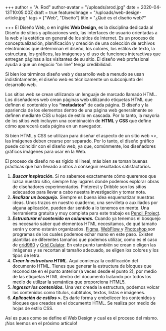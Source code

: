+++
author = "A. Rod"
author-avatar = "/uploads/arod.jpg"
date = 2020-04-13T10:05:00Z
draft = true
featuredImage = "/uploads/web-design-article.jpg"
tags = ["Web", "Diseño"]
title = "¿Qué es el diseño web?"

+++
El Diseño Web, o en inglés **Web Design**, es la disciplina dedicada al Diseño de sitios y aplicaciones web, las interfaces de usuario orientadas a la web y la estética en general de los sitios de Internet. Es un proceso de conceptualización, planificación y creación de una colección de archivos electrónicos que determinan el diseño, los colores, los estilos de texto, la estructura, los gráficos, las imágenes y el uso de funciones interactivas que entregan páginas a los visitantes de su sitio. El diseño web profesional ayuda a que un negocio “on line” tenga credibilidad.

Si bien los términos diseño web y desarrollo web a menudo se usan indistintamente, el diseño web es técnicamente un subconjunto del desarrollo web.

Los sitios web se crean utilizando un lenguaje de marcado llamado HTML. Los diseñadores web crean páginas web utilizando etiquetas HTML que definen el contenido y los **“metadatos”** de cada página. El diseño y la apariencia de los elementos dentro de una página web generalmente se definen mediante CSS u hojas de estilo en cascada. Por lo tanto, la mayoría de los sitios web incluyen una combinación de **HTML** y **CSS** que define cómo aparecerá cada página en un navegador.

Si bien HTML y CSS se utilizan para diseñar el aspecto de un sitio web <<look and feel>>, las imágenes deben crearse por separado. Por lo tanto, el diseño gráfico puede coincidir con el diseño web, ya que, comúnmente, los diseñadores gráficos imágenes para usar en la Web.

El proceso de diseño no es rígido ni lineal, más bien se toman buenas prácticas que han llevado a otros a conseguir resultados satisfactorios.

1. **_Buscar inspiración._** Si no sabemos exactamente cómo queremos que luzca nuestro sitio, siempre hay lugares donde podemos explorar obras de diseñadores experimentados. Pinterest y Dribble son los sitios adecuados para llevar a cabo nuestra investigación y tomar nota.
2. **_Realizar un bosquejo._** Siempre es buena idea esquematizar nuestras ideas. Unos trazos en nuestro cuaderno, una servilleta o auxiliados por alguna aplicación, pueden dar sentido a lo tenemos en mente. Una herramienta gratuita y muy completa para este trabajo es [Pencil Project](https://pencil.evolus.vn/ "Pencil Project").
3. **_Estructurar el contenido en columnas._** Cuando ya tenemos el bosquejo es necesario saber qué elementos HTML necesitamos, de qué tamaño serán y como estarán organizados. [Figma](https://www.figma.com/ "Figma"), [WebFlow ](https://webflow.com/ "WebFlow")y [Photoshop ](https://www.adobe.com/mx/products/photoshop.html "PS")son programas de los cuales podemos echar mano en este paso. Existen plantillas de diferentes tamaños que podemos utilizar, como es el caso de [grid960](https://960.gs/ "Grid960") y [Grid Culator](http://gridcalculator.dk/ "GridCalculator"). En este punto también se crean o eligen las imágenes y se recortan al tamaño adecuado, se eligen los colores y los tipos de letra.
4. **_Crear la estructura HTML._** Aquí comienza la codificación del documento HTML. Tienes que generar la estructura de bloques que reconociste en el punto anterior (a veces desde el punto 2), por medio de las etiquetas HTML dentro del documento tratando por todos los medio de utilizar la semántica que proporciona HTML5.
5. **_Ingresar los contenidos._** Una vez creada la estructura, podemos volcar los contenidos como títulos, subtítulos, textos, listas e imágenes.
6. **_Aplicación de estilos <look and feel>>._** Es darle forma y embellecer los contenidos y bloques que creados en el documento HTML. Se realiza por medio de hojas de estilo CSS.

Así es pues como se define el Web Design y cual es el proceso del mismo. ¡Nos leemos en el próximo artículo!